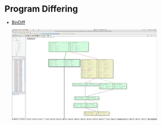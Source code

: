 # Program Differing
- [BinDiff](https://www.zynamics.com/software.html)
  
  ![](images/BinDiff-CombinedView.png)